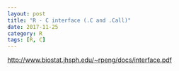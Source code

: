 ```yaml
---
layout: post
title: "R - C interface (.C and .Call)"
date: 2017-11-25
category: R
tags: [R, C]
---
```


http://www.biostat.jhsph.edu/~rpeng/docs/interface.pdf

